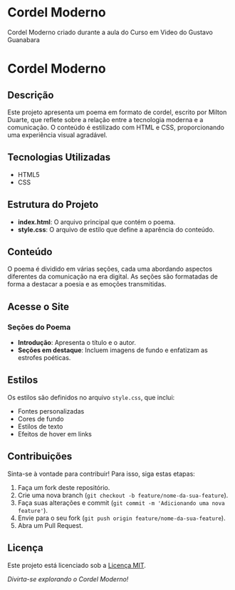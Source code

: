 # Cordel Moderno
 Cordel Moderno criado durante a aula do Curso em Video do Gustavo Guanabara
 
# Cordel Moderno

## Descrição

Este projeto apresenta um poema em formato de cordel, escrito por Milton Duarte, que reflete sobre a relação entre a tecnologia moderna e a comunicação. O conteúdo é estilizado com HTML e CSS, proporcionando uma experiência visual agradável.

## Tecnologias Utilizadas

- HTML5
- CSS

## Estrutura do Projeto

- **index.html**: O arquivo principal que contém o poema.
- **style.css**: O arquivo de estilo que define a aparência do conteúdo.

## Conteúdo

O poema é dividido em várias seções, cada uma abordando aspectos diferentes da comunicação na era digital. As seções são formatadas de forma a destacar a poesia e as emoções transmitidas.

## Acesse o Site

### Seções do Poema

- **Introdução**: Apresenta o título e o autor.
- **Seções em destaque**: Incluem imagens de fundo e enfatizam as estrofes poéticas.

## Estilos

Os estilos são definidos no arquivo `style.css`, que inclui:

- Fontes personalizadas
- Cores de fundo
- Estilos de texto
- Efeitos de hover em links

## Contribuições

Sinta-se à vontade para contribuir! Para isso, siga estas etapas:

1. Faça um fork deste repositório.
2. Crie uma nova branch (`git checkout -b feature/nome-da-sua-feature`).
3. Faça suas alterações e commit (`git commit -m 'Adicionando uma nova feature'`).
4. Envie para o seu fork (`git push origin feature/nome-da-sua-feature`).
5. Abra um Pull Request.

## Licença

Este projeto está licenciado sob a [Licença MIT](LICENSE).

*Divirta-se explorando o Cordel Moderno!*
